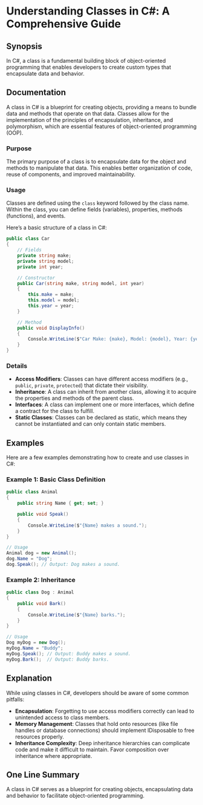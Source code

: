 <!--
Meta Description: # Understanding Classes in C#: A Comprehensive Guide ## Synopsis In C#, a class is a fundamental building block of object-oriented programming that en...
Meta Keywords: class, classes, public, can, dog
-->

# Understanding Classes in C#: A Comprehensive Guide

## Synopsis
In C#, a class is a fundamental building block of object-oriented programming that enables developers to create custom types that encapsulate data and behavior.

## Documentation
A class in C# is a blueprint for creating objects, providing a means to bundle data and methods that operate on that data. Classes allow for the implementation of the principles of encapsulation, inheritance, and polymorphism, which are essential features of object-oriented programming (OOP).

### Purpose
The primary purpose of a class is to encapsulate data for the object and methods to manipulate that data. This enables better organization of code, reuse of components, and improved maintainability.

### Usage
Classes are defined using the `class` keyword followed by the class name. Within the class, you can define fields (variables), properties, methods (functions), and events. 

Here’s a basic structure of a class in C#:

```csharp
public class Car
{
    // Fields
    private string make;
    private string model;
    private int year;

    // Constructor
    public Car(string make, string model, int year)
    {
        this.make = make;
        this.model = model;
        this.year = year;
    }

    // Method
    public void DisplayInfo()
    {
        Console.WriteLine($"Car Make: {make}, Model: {model}, Year: {year}");
    }
}
```

### Details
- **Access Modifiers**: Classes can have different access modifiers (e.g., `public`, `private`, `protected`) that dictate their visibility.
- **Inheritance**: A class can inherit from another class, allowing it to acquire the properties and methods of the parent class.
- **Interfaces**: A class can implement one or more interfaces, which define a contract for the class to fulfill.
- **Static Classes**: Classes can be declared as static, which means they cannot be instantiated and can only contain static members.

## Examples
Here are a few examples demonstrating how to create and use classes in C#:

### Example 1: Basic Class Definition
```csharp
public class Animal
{
    public string Name { get; set; }

    public void Speak()
    {
        Console.WriteLine($"{Name} makes a sound.");
    }
}

// Usage
Animal dog = new Animal();
dog.Name = "Dog";
dog.Speak(); // Output: Dog makes a sound.
```

### Example 2: Inheritance
```csharp
public class Dog : Animal
{
    public void Bark()
    {
        Console.WriteLine($"{Name} barks.");
    }
}

// Usage
Dog myDog = new Dog();
myDog.Name = "Buddy";
myDog.Speak(); // Output: Buddy makes a sound.
myDog.Bark();  // Output: Buddy barks.
```

## Explanation
While using classes in C#, developers should be aware of some common pitfalls:

- **Encapsulation**: Forgetting to use access modifiers correctly can lead to unintended access to class members.
- **Memory Management**: Classes that hold onto resources (like file handles or database connections) should implement IDisposable to free resources properly.
- **Inheritance Complexity**: Deep inheritance hierarchies can complicate code and make it difficult to maintain. Favor composition over inheritance where appropriate.

## One Line Summary
A class in C# serves as a blueprint for creating objects, encapsulating data and behavior to facilitate object-oriented programming.